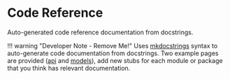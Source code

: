 # Code Reference

Auto-generated code reference documentation from docstrings.

!!! warning "Developer Note - Remove Me!"
    Uses [mkdocstrings](https://mkdocstrings.github.io/) syntax to auto-generate code documentation from docstrings. Two example pages are provided ([api](api.md) and [models](models.md)), add new stubs for each module or package that you think has relevant documentation.
